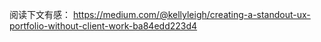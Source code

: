 

阅读下文有感： 
https://medium.com/@kellyleigh/creating-a-standout-ux-portfolio-without-client-work-ba84edd223d4
